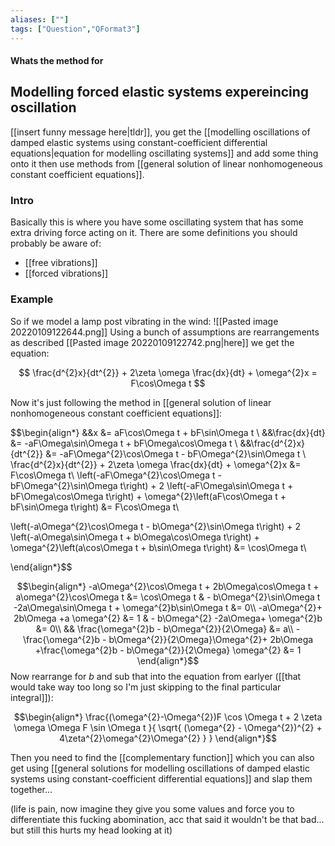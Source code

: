 ```yaml
---
aliases: [""]
tags: ["Question","QFormat3"]
---
```


#### Whats the method for
## Modelling forced elastic systems expereincing oscillation
[[insert funny message here|tldr]], you get the [[modelling oscillations of damped elastic systems using constant-coefficient differential equations|equation for modelling oscillating systems]] and add some thing onto it then use methods from [[general solution of linear nonhomogeneous constant coefficient equations]].

### Intro
Basically this is where you have some oscillating system that has some extra driving force acting on it. There are some definitions you should probably be aware of:
- [[free vibrations]]
- [[forced vibrations]]

### Example
So if we model a lamp post vibrating in the wind:
![[Pasted image 20220109122644.png]]
Using a bunch of assumptions are rearrangements as described [[Pasted image 20220109122742.png|here]] we get the equation:

$$ \frac{d^{2}x}{dt^{2}} + 2\zeta \omega \frac{dx}{dt} + \omega^{2}x = F\cos\Omega t $$

Now it's just following the method in [[general solution of linear nonhomogeneous constant coefficient equations]]:

$$\begin{align*}
&&x &= aF\cos\Omega t + bF\sin\Omega t \\
&&\frac{dx}{dt} &= -aF\Omega\sin\Omega t + bF\Omega\cos\Omega t \\
&&\frac{d^{2}x}{dt^{2}} &= -aF\Omega^{2}\cos\Omega t - bF\Omega^{2}\sin\Omega t \\
\frac{d^{2}x}{dt^{2}} + 2\zeta \omega \frac{dx}{dt} + \omega^{2}x &= F\cos\Omega t\\
\left(-aF\Omega^{2}\cos\Omega t - bF\Omega^{2}\sin\Omega t\right) + 2 \left(-aF\Omega\sin\Omega t + bF\Omega\cos\Omega t\right) + \omega^{2}\left(aF\cos\Omega t + bF\sin\Omega t\right) &= F\cos\Omega t\\

\left(-a\Omega^{2}\cos\Omega t - b\Omega^{2}\sin\Omega t\right) + 2 \left(-a\Omega\sin\Omega t + b\Omega\cos\Omega t\right) + \omega^{2}\left(a\cos\Omega t + b\sin\Omega t\right) &= \cos\Omega t\\

\end{align*}$$

$$\begin{align*}
-a\Omega^{2}\cos\Omega t + 2b\Omega\cos\Omega t + a\omega^{2}\cos\Omega t &= \cos\Omega t & - b\Omega^{2}\sin\Omega t -2a\Omega\sin\Omega t + \omega^{2}b\sin\Omega t &= 0\\
-a\Omega^{2}+ 2b\Omega +a \omega^{2} &= 1 & - b\Omega^{2} -2a\Omega+ \omega^{2}b &= 0\\
&&  \frac{\omega^{2}b - b\Omega^{2}}{2\Omega} &= a\\
-\frac{\omega^{2}b - b\Omega^{2}}{2\Omega}\Omega^{2}+ 2b\Omega +\frac{\omega^{2}b - b\Omega^{2}}{2\Omega} \omega^{2} &= 1
\end{align*}$$
Now rearrange for $b$ and sub that into the equation from earlyer ([[that would take way too long so I'm just skipping to the final particular integral]]):

$$\begin{align*}
\frac{(\omega^{2}-\Omega^{2})F \cos \Omega t + 2 \zeta \omega \Omega F \sin \Omega t }{ \sqrt{ (\omega^{2} - \Omega^{2})^{2} + 4\zeta^{2}\omega^{2}\Omega^{2} } }
\end{align*}$$

Then you need to find the [[complementary function]] which you can also get using [[general solutions for modelling oscillations of damped elastic systems using constant-coefficient differential equations]] and slap them together...

(life is pain, now imagine they give you some values and force you to differentiate this fucking abomination, acc that said it wouldn't be that bad... but still this hurts my head looking at it)